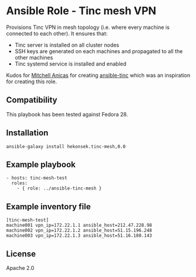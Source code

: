 # Ansible Role - Tinc mesh VPN

Provisions Tinc VPN in mesh topology (i.e. where every machine is connected to each other). It ensures that:
- Tinc server is installed on all cluster nodes
- SSH keys are generated on each machines and propagated to all the other machines
- Tinc systemd service is installed and enabled

Kudos for [Mitchell Anicas](https://github.com/thisismitch) for creating [ansible-tinc](https://github.com/thisismitch/ansible-tinc)
which was an inspiration for creating this role.

## Compatibility

This playbook has been tested against Fedora 28.

## Installation 

    ansible-galaxy install hekonsek.tinc-mesh,0.0

## Example playbook

```
- hosts: tinc-mesh-test
  roles:
    - { role: ../ansible-tinc-mesh }
```

## Example inventory file

```
[tinc-mesh-test]
machine001 vpn_ip=172.22.1.1 ansible_host=212.47.228.98
machine002 vpn_ip=172.22.1.2 ansible_host=51.15.196.248
machine003 vpn_ip=172.22.1.3 ansible_host=51.16.180.143
```

## License

Apache 2.0